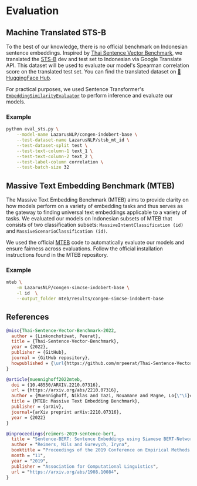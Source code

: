 # Evaluation

## Machine Translated STS-B

To the best of our knowledge, there is no official benchmark on Indonesian sentence embeddings. Inspired by [Thai Sentence Vector Benchmark](https://github.com/mrpeerat/Thai-Sentence-Vector-Benchmark), we translated the [STS-B](https://github.com/facebookresearch/SentEval) dev and test set to Indonesian via Google Translate API. This dataset will be used to evaluate our model's Spearman correlation score on the translated test set. You can find the translated dataset on [🤗 HuggingFace Hub](https://huggingface.co/datasets/LazarusNLP/stsb_mt_id).

For practical purposes, we used Sentence Transformer's [`EmbeddingSimilarityEvaluator`](https://www.sbert.net/docs/package_reference/evaluation.html#sentence_transformers.evaluation.EmbeddingSimilarityEvaluator) to perform inference and evaluate our models.

### Example

```sh
python eval_sts.py \
    --model-name LazarusNLP/congen-indobert-base \
    --test-dataset-name LazarusNLP/stsb_mt_id \
    --test-dataset-split test \
    --test-text-column-1 text_1 \
    --test-text-column-2 text_2 \
    --test-label-column correlation \
    --test-batch-size 32
```

## Massive Text Embedding Benchmark (MTEB)

The Massive Text Embedding Benchmark (MTEB) aims to provide clarity on how models perform on a variety of embedding tasks and thus serves as the gateway to finding universal text embeddings applicable to a variety of tasks. We evaluated our models on Indonesian subsets of MTEB that consists of two classification subsets: `MassiveIntentClassification (id)` and `MassiveScenarioClassification (id)`.

We used the official [MTEB](https://github.com/embeddings-benchmark/mteb.git) code to automatically evaluate our models and ensure fairness across evaluations. Follow the official installation instructions found in the MTEB repository.

### Example

```sh
mteb \
    -m LazarusNLP/congen-simcse-indobert-base \
    -l id  \
    --output_folder mteb/results/congen-simcse-indobert-base
```

## References

```bibtex
@misc{Thai-Sentence-Vector-Benchmark-2022,
  author = {Limkonchotiwat, Peerat},
  title = {Thai-Sentence-Vector-Benchmark},
  year = {2022},
  publisher = {GitHub},
  journal = {GitHub repository},
  howpublished = {\url{https://github.com/mrpeerat/Thai-Sentence-Vector-Benchmark}}
}
```

```bibtex
@article{muennighoff2022mteb,
  doi = {10.48550/ARXIV.2210.07316},
  url = {https://arxiv.org/abs/2210.07316},
  author = {Muennighoff, Niklas and Tazi, Nouamane and Magne, Lo{\"\i}c and Reimers, Nils},
  title = {MTEB: Massive Text Embedding Benchmark},
  publisher = {arXiv},
  journal={arXiv preprint arXiv:2210.07316},  
  year = {2022}
}
```

```bibtex
@inproceedings{reimers-2019-sentence-bert,
  title = "Sentence-BERT: Sentence Embeddings using Siamese BERT-Networks",
  author = "Reimers, Nils and Gurevych, Iryna",
  booktitle = "Proceedings of the 2019 Conference on Empirical Methods in Natural Language Processing",
  month = "11",
  year = "2019",
  publisher = "Association for Computational Linguistics",
  url = "https://arxiv.org/abs/1908.10084",
}
```